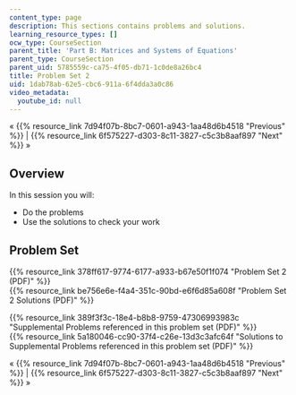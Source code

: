 ```yaml
---
content_type: page
description: This sections contains problems and solutions.
learning_resource_types: []
ocw_type: CourseSection
parent_title: 'Part B: Matrices and Systems of Equations'
parent_type: CourseSection
parent_uid: 5785559c-ca75-4f05-db71-1c0de8a26bc4
title: Problem Set 2
uid: 1dab78ab-62e5-cbc6-911a-6f4dda3a0c86
video_metadata:
  youtube_id: null
---
```


« {{% resource_link 7d94f07b-8bc7-0601-a943-1aa48d6b4518 "Previous" %}} | {{% resource_link 6f575227-d303-8c11-3827-c5c3b8aaf897 "Next" %}} »

Overview
--------

In this session you will:

*   Do the problems
*   Use the solutions to check your work

Problem Set
-----------

{{% resource_link 378ff617-9774-6177-a933-b67e50f1f074 "Problem Set 2 (PDF)" %}}  
{{% resource_link be756e6e-f4a4-351c-90bd-e6f6d85a608f "Problem Set 2 Solutions (PDF)" %}}

{{% resource_link 389f3f3c-18e4-b8b8-9759-47306993983c "Supplemental Problems referenced in this problem set (PDF)" %}}  
{{% resource_link 5a180046-cc90-37f4-c26e-13d3c3afc64f "Solutions to Supplemental Problems referenced in this problem set (PDF)" %}}

« {{% resource_link 7d94f07b-8bc7-0601-a943-1aa48d6b4518 "Previous" %}} | {{% resource_link 6f575227-d303-8c11-3827-c5c3b8aaf897 "Next" %}} »